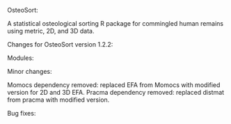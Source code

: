 OsteoSort:

A statistical osteological sorting R package for commingled human remains using metric, 2D, and 3D data.

Changes for OsteoSort version 1.2.2:


Modules:




Minor changes:

Momocs dependency removed: replaced EFA from Momocs with modified version for 2D and 3D EFA.
Pracma dependency removed: replaced distmat from pracma with modified version.

Bug fixes:

